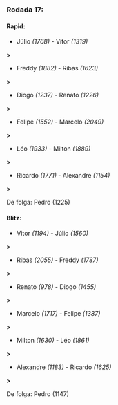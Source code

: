### Rodada 17:

#### Rapid:

* Júlio *(1768)*     -     Vitor *(1319)*

 **>** 
* Freddy *(1882)*     -     Ribas *(1623)*

 **>** 
* Diogo *(1237)*     -     Renato *(1226)*

 **>** 
* Felipe *(1552)*     -     Marcelo *(2049)*

 **>** 
* Léo *(1933)*     -     Milton *(1889)*

 **>** 
* Ricardo *(1771)*     -     Alexandre *(1154)*

 **>** 

De folga: Pedro (1225)

#### Blitz:

* Vitor *(1194)*     -     Júlio *(1560)*

 **>** 
* Ribas *(2055)*     -     Freddy *(1787)*

 **>** 
* Renato *(978)*     -     Diogo *(1455)*

 **>** 
* Marcelo *(1717)*     -     Felipe *(1387)*

 **>** 
* Milton *(1630)*     -     Léo *(1861)*

 **>** 
* Alexandre *(1183)*     -     Ricardo *(1625)*

 **>** 

De folga: Pedro (1147)

